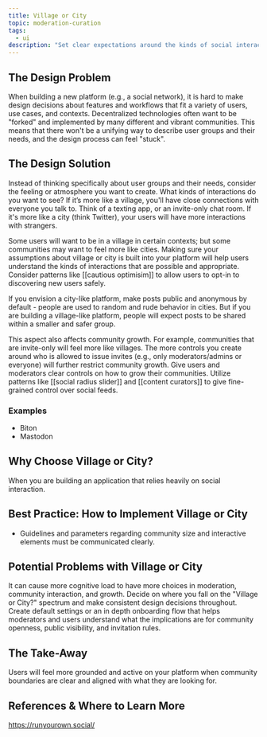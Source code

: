 ```yaml
---
title: Village or City
topic: moderation-curation
tags:
  - ui
description: "Set clear expectations around the kinds of social interactions you want to see."
---
```


## The Design Problem

When building a new platform (e.g., a social network), it is hard to make design decisions about features and workflows that fit a variety of users, use cases, and contexts. Decentralized technologies often want to be "forked" and implemented by many different and vibrant communities. This means that there won't be a unifying way to describe user groups and their needs, and the design process can feel "stuck".

## The Design Solution

Instead of thinking specifically about user groups and their needs, consider the feeling or atmosphere you want to create.
What kinds of interactions do you want to see? If it’s more like a village, you'll have
close connections with everyone you talk to. Think of a texting app, or an
invite-only chat room. If it's more like a city (think Twitter), your users will have more
interactions with strangers.

Some users will want to be in a village in certain contexts; but some
communities may want to feel more like cities. Making sure your assumptions
about village or city is built into your platform will help users understand
the kinds of interactions that are possible and appropriate. Consider patterns
like [[cautious optimisim]] to allow users to opt-in to
discovering new users safely.

If you envision a city-like platform, make posts public and anonymous by default - people are used to random and rude behavior in cities. But if you are building a village-like platform, people will expect posts to be shared within a smaller and safer group.

This aspect also affects community growth. For example, communities that are invite-only will feel more like villages. The more
controls you create around who is allowed to issue invites (e.g., only
moderators/admins or everyone) will further restrict community growth. Give users and moderators clear controls on how to grow their communities.
Utilize patterns like [[social radius slider]]
and [[content curators]] to give fine-grained control over
social feeds.

### Examples

- Biton
- Mastodon

## Why Choose Village or City?

When you are building an application that relies heavily on social interaction.

## Best Practice: How to Implement Village or City

- Guidelines and parameters regarding community size and interactive elements
  must be communicated clearly.

## Potential Problems with Village or City

It can cause more cognitive load to have more choices in moderation,
community interaction, and growth. Decide on where you fall on the "Village or City?" spectrum and make consistent design decisions throughout.
Create default settings or an in depth onboarding flow that helps moderators and users understand what the
implications are for community openness, public visibility, and invitation rules.

## The Take-Away

Users will feel more grounded and active on your platform when community
boundaries are clear and aligned with what they are looking for.

## References & Where to Learn More

https://runyourown.social/
